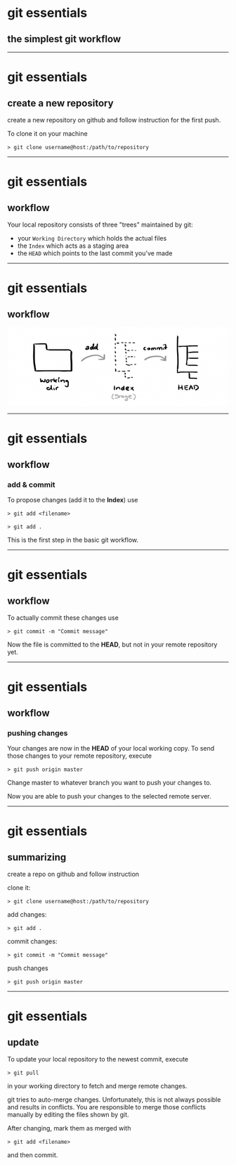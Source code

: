 # git essentials

## the simplest git workflow

- - -
# git essentials

## create a new repository

create a new repository on github and follow instruction for the first push.

To clone it on your machine

```
> git clone username@host:/path/to/repository
```

- - -

# git essentials

## workflow

Your local repository consists of three "trees" maintained by git:

* your `Working Directory` which holds the actual files
* the `Index` which acts as a staging area
* the `HEAD` which points to the last commit you've made

- - -

# git essentials

## workflow

![trees](https://github.com/cvdlab/git-crumbs/raw/master/git/images/trees.png "trees")

- - -

# git essentials

## workflow

### add & commit

To propose changes (add it to the **Index**) use

```
> git add <filename>
```

```
> git add .
```

This is the first step in the basic git workflow.

- - -

# git essentials

## workflow

To actually commit these changes use

```
> git commit -m "Commit message"
```

Now the file is committed to the **HEAD**, but not in your remote repository yet.

- - -

# git essentials

## workflow


### pushing changes

Your changes are now in the **HEAD** of your local working copy.
To send those changes to your remote repository, execute

```
> git push origin master
```

Change master to whatever branch you want to push your changes to.

Now you are able to push your changes to the selected remote server.

- - -

# git essentials

## summarizing

create a repo on github and follow instruction

clone it:

```
> git clone username@host:/path/to/repository
```

add changes:

```
> git add .
```

commit changes:

```
> git commit -m "Commit message"
```

push changes

```
> git push origin master
```

- - -

# git essentials

## update

To update your local repository to the newest commit, execute

```
> git pull
```

in your working directory to fetch and merge remote changes.

git tries to auto-merge changes.
Unfortunately, this is not always possible and results in conflicts.
You are responsible to merge those conflicts manually by editing the files shown by git.

After changing, mark them as merged with

```
> git add <filename>
```

and then commit.